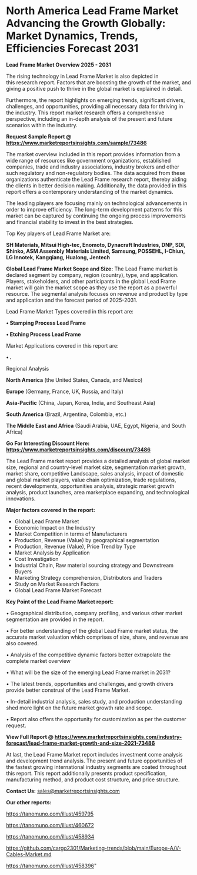 # North America Lead Frame Market Advancing the Growth Globally: Market Dynamics, Trends, Efficiencies Forecast 2031

<Strong> Lead Frame Market Overview 2025 - 2031</strong>

The rising technology in Lead Frame Market is also depicted in this research report. Factors that are boosting the growth of the market, and giving a positive push to thrive in the global market is explained in detail.

Furthermore, the report highlights on emerging trends, significant drivers, challenges, and opportunities, providing all necessary data for thriving in the industry. This report market research offers a comprehensive perspective, including an in-depth analysis of the present and future scenarios within the industry.

<strong>Request Sample Report @ <a href=https://www.marketreportsinsights.com/sample/73486>https://www.marketreportsinsights.com/sample/73486</a></strong>

The market overview included in this report provides information from a wide range of resources like government organizations, established companies, trade and industry associations, industry brokers and other such regulatory and non-regulatory bodies. The data acquired from these organizations authenticate the Lead Frame research report, thereby aiding the clients in better decision making. Additionally, the data provided in this report offers a contemporary understanding of the market dynamics.

The leading players are focusing mainly on technological advancements in order to improve efficiency. The long-term development patterns for this market can be captured by continuing the ongoing process improvements and financial stability to invest in the best strategies.

Top Key players of Lead Frame Market are:

<strong>SH Materials, Mitsui High-tec, Enomoto, Dynacraft Industries, DNP, SDI, Shinko, ASM Assembly Materials Limited, Samsung, POSSEHL, I-Chiun, LG Innotek, Kangqiang, Hualong, Jentech</strong>

<strong><b>Global Lead Frame Market Scope and Size:</b></strong>
The Lead Frame market is declared segment by company, region (country), type, and application. Players, stakeholders, and other participants in the global Lead Frame market will gain the market scope as they use the report as a powerful resource. The segmental analysis focuses on revenue and product by type and application and the forecast period of 2025-2031.

Lead Frame Market Types covered in this report are:

<strong>• Stamping Process Lead Frame

• Etching Process Lead Frame</strong>

Market Applications covered in this report are:

<strong>• .</strong> 

Regional Analysis

<strong>North America</strong> (the United States, Canada, and Mexico)

<strong>Europe</strong> (Germany, France, UK, Russia, and Italy)

<strong>Asia-Pacific</strong> (China, Japan, Korea, India, and Southeast Asia)

<strong>South America</strong> (Brazil, Argentina, Colombia, etc.)

<strong>The Middle East and Africa</strong> (Saudi Arabia, UAE, Egypt, Nigeria, and South Africa)

<strong>Go For Interesting Discount Here: <a href=https://www.marketreportsinsights.com/discount/73486>https://www.marketreportsinsights.com/discount/73486</a></strong>

The Lead Frame market report provides a detailed analysis of global market size, regional and country-level market size, segmentation market growth, market share, competitive Landscape, sales analysis, impact of domestic and global market players, value chain optimization, trade regulations, recent developments, opportunities analysis, strategic market growth analysis, product launches, area marketplace expanding, and technological innovations.

<strong><b>Major factors covered in the report:</b></strong>
<ul>
  <li>Global Lead Frame Market </li>
  <li>Economic Impact on the Industry</li>
  <li>Market Competition in terms of Manufacturers</li>
  <li>Production, Revenue (Value) by geographical segmentation</li>
  <li>Production, Revenue (Value), Price Trend by Type</li>
  <li>Market Analysis by Application</li>
  <li>Cost Investigation</li>
  <li>Industrial Chain, Raw material sourcing strategy and Downstream Buyers</li>
  <li>Marketing Strategy comprehension, Distributors and Traders</li>
  <li>Study on Market Research Factors</li>
  <li>Global Lead Frame Market Forecast</li>
</ul>

<strong><b>Key Point of the Lead Frame Market report:</b></strong>

• Geographical distribution, company profiling, and various other market segmentation are provided in the report.

• For better understanding of the global Lead Frame market status, the accurate market valuation which comprises of size, share, and revenue are also covered.

• Analysis of the competitive dynamic factors better extrapolate the complete market overview

• What will be the size of the emerging Lead Frame market in 2031?

• The latest trends, opportunities and challenges, and growth drivers provide better construal of the Lead Frame Market.

• In-detail industrial analysis, sales study, and production understanding shed more light on the future market growth rate and scope.

• Report also offers the opportunity for customization as per the customer request.

<strong><b>View Full Report @ <a href=https://www.marketreportsinsights.com/industry-forecast/lead-frame-market-growth-and-size-2021-73486>https://www.marketreportsinsights.com/industry-forecast/lead-frame-market-growth-and-size-2021-73486</a></b></strong>


At last, the Lead Frame Market report includes investment come analysis and development trend analysis. The present and future opportunities of the fastest growing international industry segments are coated throughout this report. This report additionally presents product specification, manufacturing method, and product cost structure, and price structure.

<strong>Contact Us:</strong>
sales@marketreportsinsights.com

<strong>Our other reports:</strong>

<a href=https://tanomuno.com/illust/459795>https://tanomuno.com/illust/459795</a>

<a href=https://tanomuno.com/illust/460672>https://tanomuno.com/illust/460672</a>

<a href=https://tanomuno.com/illust/458934>https://tanomuno.com/illust/458934</a>

<a href=https://github.com/cargo2301/Marketing-trends/blob/main/Europe-A/V-Cables-Market.md>https://github.com/cargo2301/Marketing-trends/blob/main/Europe-A/V-Cables-Market.md</a>

<a href=https://tanomuno.com/illust/458396>https://tanomuno.com/illust/458396</a>"

